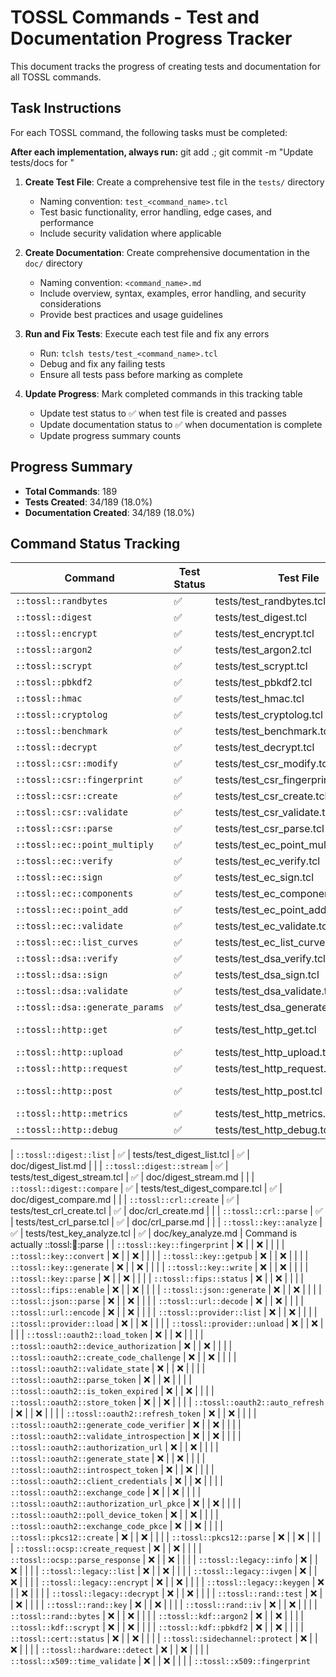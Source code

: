 # TOSSL Commands - Test and Documentation Progress Tracker

This document tracks the progress of creating tests and documentation for all TOSSL commands.

## Task Instructions

For each TOSSL command, the following tasks must be completed:

**After each implementation, always run:**
    git add .; git commit -m "Update tests/docs for <command>"

1. **Create Test File**: Create a comprehensive test file in the `tests/` directory
   - Naming convention: `test_<command_name>.tcl`
   - Test basic functionality, error handling, edge cases, and performance
   - Include security validation where applicable

2. **Create Documentation**: Create comprehensive documentation in the `doc/` directory
   - Naming convention: `<command_name>.md`
   - Include overview, syntax, examples, error handling, and security considerations
   - Provide best practices and usage guidelines

3. **Run and Fix Tests**: Execute each test file and fix any errors
   - Run: `tclsh tests/test_<command_name>.tcl`
   - Debug and fix any failing tests
   - Ensure all tests pass before marking as complete

4. **Update Progress**: Mark completed commands in this tracking table
   - Update test status to ✅ when test file is created and passes
   - Update documentation status to ✅ when documentation is complete
   - Update progress summary counts

## Progress Summary
- **Total Commands**: 189
- **Tests Created**: 34/189 (18.0%)
- **Documentation Created**: 34/189 (18.0%)

## Command Status Tracking

| Command | Test Status | Test File | Doc Status | Doc File | Notes |
|---------|-------------|-----------|------------|----------|-------|
| `::tossl::randbytes` | ✅ | tests/test_randbytes.tcl | ✅ | doc/randbytes.md | |
| `::tossl::digest` | ✅ | tests/test_digest.tcl | ✅ | doc/digest.md | |
| `::tossl::encrypt` | ✅ | tests/test_encrypt.tcl | ✅ | doc/encrypt.md | |
| `::tossl::argon2` | ✅ | tests/test_argon2.tcl | ✅ | doc/argon2.md | |
| `::tossl::scrypt` | ✅ | tests/test_scrypt.tcl | ✅ | doc/scrypt.md | |
| `::tossl::pbkdf2` | ✅ | tests/test_pbkdf2.tcl | ✅ | doc/pbkdf2.md | |
| `::tossl::hmac` | ✅ | tests/test_hmac.tcl | ✅ | doc/hmac.md | |
| `::tossl::cryptolog` | ✅ | tests/test_cryptolog.tcl | ✅ | doc/cryptolog.md | |
| `::tossl::benchmark` | ✅ | tests/test_benchmark.tcl | ✅ | doc/benchmark.md | |
| `::tossl::decrypt` | ✅ | tests/test_decrypt.tcl | ✅ | doc/decrypt.md | |
| `::tossl::csr::modify` | ✅ | tests/test_csr_modify.tcl | ✅ | doc/csr_modify.md | |
| `::tossl::csr::fingerprint` | ✅ | tests/test_csr_fingerprint.tcl | ✅ | doc/csr_fingerprint.md | |
| `::tossl::csr::create` | ✅ | tests/test_csr_create.tcl | ✅ | doc/csr_create.md | |
| `::tossl::csr::validate` | ✅ | tests/test_csr_validate.tcl | ✅ | doc/csr_validate.md | |
| `::tossl::csr::parse` | ✅ | tests/test_csr_parse.tcl | ✅ | doc/csr_parse.md | |
| `::tossl::ec::point_multiply` | ✅ | tests/test_ec_point_multiply.tcl | ✅ | doc/ec_point_multiply.md | |
| `::tossl::ec::verify` | ✅ | tests/test_ec_verify.tcl | ✅ | doc/ec_verify.md | |
| `::tossl::ec::sign` | ✅ | tests/test_ec_sign.tcl | ✅ | doc/ec_sign.md | |
| `::tossl::ec::components` | ✅ | tests/test_ec_components.tcl | ✅ | doc/ec_components.md | |
| `::tossl::ec::point_add` | ✅ | tests/test_ec_point_add.tcl | ✅ | doc/ec_point_add.md | |
| `::tossl::ec::validate` | ✅ | tests/test_ec_validate.tcl | ✅ | doc/ec_validate.md | |
| `::tossl::ec::list_curves` | ✅ | tests/test_ec_list_curves.tcl | ✅ | doc/ec_list_curves.md | |
| `::tossl::dsa::verify` | ✅ | tests/test_dsa_verify.tcl | ✅ | doc/dsa_verify.md | |
| `::tossl::dsa::sign` | ✅ | tests/test_dsa_sign.tcl | ✅ | doc/dsa_sign.md | |
| `::tossl::dsa::validate` | ✅ | tests/test_dsa_validate.tcl | ✅ | doc/dsa_validate.md | |
| `::tossl::dsa::generate_params` | ✅ | tests/test_dsa_generate_params.tcl | ✅ | doc/dsa_generate_params.md | |
| `::tossl::http::get` | ✅ | tests/test_http_get.tcl | ✅ | doc/http_get.md | Enhanced functionality |
| `::tossl::http::upload` | ✅ | tests/test_http_upload.tcl | ✅ | doc/http_upload.md | |
| `::tossl::http::request` | ✅ | tests/test_http_request.tcl | ✅ | doc/http_request.md | |
| `::tossl::http::post` | ✅ | tests/test_http_post.tcl | ✅ | doc/http_post.md | Enhanced functionality |
| `::tossl::http::metrics` | ✅ | tests/test_http_metrics.tcl | ✅ | doc/http_metrics.md | |
| `::tossl::http::debug` | ✅ | tests/test_http_debug.tcl | ✅ | doc/http_debug.md | |

| `::tossl::digest::list` | ✅ | tests/test_digest_list.tcl | ✅ | doc/digest_list.md | |
| `::tossl::digest::stream` | ✅ | tests/test_digest_stream.tcl | ✅ | doc/digest_stream.md | |
| `::tossl::digest::compare` | ✅ | tests/test_digest_compare.tcl | ✅ | doc/digest_compare.md | |
| `::tossl::crl::create` | ✅ | tests/test_crl_create.tcl | ✅ | doc/crl_create.md | |
| `::tossl::crl::parse` | ✅ | tests/test_crl_parse.tcl | ✅ | doc/crl_parse.md | |
| `::tossl::key::analyze` | ✅ | tests/test_key_analyze.tcl | ✅ | doc/key_analyze.md | Command is actually ::tossl::key::parse |
| `::tossl::key::fingerprint` | ❌ | | ❌ | | |
| `::tossl::key::convert` | ❌ | | ❌ | | |
| `::tossl::key::getpub` | ❌ | | ❌ | | |
| `::tossl::key::generate` | ❌ | | ❌ | | |
| `::tossl::key::write` | ❌ | | ❌ | | |
| `::tossl::key::parse` | ❌ | | ❌ | | |
| `::tossl::fips::status` | ❌ | | ❌ | | |
| `::tossl::fips::enable` | ❌ | | ❌ | | |
| `::tossl::json::generate` | ❌ | | ❌ | | |
| `::tossl::json::parse` | ❌ | | ❌ | | |
| `::tossl::url::decode` | ❌ | | ❌ | | |
| `::tossl::url::encode` | ❌ | | ❌ | | |
| `::tossl::provider::list` | ❌ | | ❌ | | |
| `::tossl::provider::load` | ❌ | | ❌ | | |
| `::tossl::provider::unload` | ❌ | | ❌ | | |
| `::tossl::oauth2::load_token` | ❌ | | ❌ | | |
| `::tossl::oauth2::device_authorization` | ❌ | | ❌ | | |
| `::tossl::oauth2::create_code_challenge` | ❌ | | ❌ | | |
| `::tossl::oauth2::validate_state` | ❌ | | ❌ | | |
| `::tossl::oauth2::parse_token` | ❌ | | ❌ | | |
| `::tossl::oauth2::is_token_expired` | ❌ | | ❌ | | |
| `::tossl::oauth2::store_token` | ❌ | | ❌ | | |
| `::tossl::oauth2::auto_refresh` | ❌ | | ❌ | | |
| `::tossl::oauth2::refresh_token` | ❌ | | ❌ | | |
| `::tossl::oauth2::generate_code_verifier` | ❌ | | ❌ | | |
| `::tossl::oauth2::validate_introspection` | ❌ | | ❌ | | |
| `::tossl::oauth2::authorization_url` | ❌ | | ❌ | | |
| `::tossl::oauth2::generate_state` | ❌ | | ❌ | | |
| `::tossl::oauth2::introspect_token` | ❌ | | ❌ | | |
| `::tossl::oauth2::client_credentials` | ❌ | | ❌ | | |
| `::tossl::oauth2::exchange_code` | ❌ | | ❌ | | |
| `::tossl::oauth2::authorization_url_pkce` | ❌ | | ❌ | | |
| `::tossl::oauth2::poll_device_token` | ❌ | | ❌ | | |
| `::tossl::oauth2::exchange_code_pkce` | ❌ | | ❌ | | |
| `::tossl::pkcs12::create` | ❌ | | ❌ | | |
| `::tossl::pkcs12::parse` | ❌ | | ❌ | | |
| `::tossl::ocsp::create_request` | ❌ | | ❌ | | |
| `::tossl::ocsp::parse_response` | ❌ | | ❌ | | |
| `::tossl::legacy::info` | ❌ | | ❌ | | |
| `::tossl::legacy::list` | ❌ | | ❌ | | |
| `::tossl::legacy::ivgen` | ❌ | | ❌ | | |
| `::tossl::legacy::encrypt` | ❌ | | ❌ | | |
| `::tossl::legacy::keygen` | ❌ | | ❌ | | |
| `::tossl::legacy::decrypt` | ❌ | | ❌ | | |
| `::tossl::rand::test` | ❌ | | ❌ | | |
| `::tossl::rand::key` | ❌ | | ❌ | | |
| `::tossl::rand::iv` | ❌ | | ❌ | | |
| `::tossl::rand::bytes` | ❌ | | ❌ | | |
| `::tossl::kdf::argon2` | ❌ | | ❌ | | |
| `::tossl::kdf::scrypt` | ❌ | | ❌ | | |
| `::tossl::kdf::pbkdf2` | ❌ | | ❌ | | |
| `::tossl::cert::status` | ❌ | | ❌ | | |
| `::tossl::sidechannel::protect` | ❌ | | ❌ | | |
| `::tossl::hardware::detect` | ❌ | | ❌ | | |
| `::tossl::x509::time_validate` | ❌ | | ❌ | | |
| `::tossl::x509::fingerprint`
